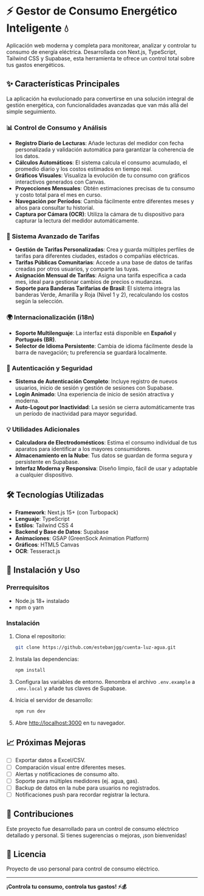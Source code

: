 
# ⚡ Gestor de Consumo Energético Inteligente 💧

Aplicación web moderna y completa para monitorear, analizar y controlar tu consumo de energía eléctrica. Desarrollada con Next.js, TypeScript, Tailwind CSS y Supabase, esta herramienta te ofrece un control total sobre tus gastos energéticos.

## ✨ Características Principales

La aplicación ha evolucionado para convertirse en una solución integral de gestión energética, con funcionalidades avanzadas que van más allá del simple seguimiento.

### **📊 Control de Consumo y Análisis**

- **Registro Diario de Lecturas**: Añade lecturas del medidor con fecha personalizada y validación automática para garantizar la coherencia de los datos.
- **Cálculos Automáticos**: El sistema calcula el consumo acumulado, el promedio diario y los costos estimados en tiempo real.
- **Gráficos Visuales**: Visualiza la evolución de tu consumo con gráficos interactivos generados con Canvas.
- **Proyecciones Mensuales**: Obtén estimaciones precisas de tu consumo y costo total para el mes en curso.
- **Navegación por Períodos**: Cambia fácilmente entre diferentes meses y años para consultar tu historial.
- **Captura por Cámara (OCR)**: Utiliza la cámara de tu dispositivo para capturar la lectura del medidor automáticamente.

### **🔌 Sistema Avanzado de Tarifas**

- **Gestión de Tarifas Personalizadas**: Crea y guarda múltiples perfiles de tarifas para diferentes ciudades, estados o compañías eléctricas.
- **Tarifas Públicas Comunitarias**: Accede a una base de datos de tarifas creadas por otros usuarios, y comparte las tuyas.
- **Asignación Mensual de Tarifas**: Asigna una tarifa específica a cada mes, ideal para gestionar cambios de precios o mudanzas.
- **Soporte para Banderas Tarifarias de Brasil**: El sistema integra las banderas Verde, Amarilla y Roja (Nivel 1 y 2), recalculando los costos según la selección.

### **🌍 Internacionalización (i18n)**

- **Soporte Multilenguaje**: La interfaz está disponible en **Español** y **Portugués (BR)**.
- **Selector de Idioma Persistente**: Cambia de idioma fácilmente desde la barra de navegación; tu preferencia se guardará localmente.

### **🔐 Autenticación y Seguridad**

- **Sistema de Autenticación Completo**: Incluye registro de nuevos usuarios, inicio de sesión y gestión de sesiones con Supabase.
- **Login Animado**: Una experiencia de inicio de sesión atractiva y moderna.
- **Auto-Logout por Inactividad**: La sesión se cierra automáticamente tras un período de inactividad para mayor seguridad.

### **💡 Utilidades Adicionales**

- **Calculadora de Electrodomésticos**: Estima el consumo individual de tus aparatos para identificar a los mayores consumidores.
- **Almacenamiento en la Nube**: Tus datos se guardan de forma segura y persistente en Supabase.
- **Interfaz Moderna y Responsiva**: Diseño limpio, fácil de usar y adaptable a cualquier dispositivo.

## 🛠️ Tecnologías Utilizadas

- **Framework**: Next.js 15+ (con Turbopack)
- **Lenguaje**: TypeScript
- **Estilos**: Tailwind CSS 4
- **Backend y Base de Datos**: Supabase
- **Animaciones**: GSAP (GreenSock Animation Platform)
- **Gráficos**: HTML5 Canvas
- **OCR**: Tesseract.js

## 🚀 Instalación y Uso

### **Prerrequisitos**

- Node.js 18+ instalado
- npm o yarn

### **Instalación**

1. Clona el repositorio:

   ```bash
   git clone https://github.com/estebanjgg/cuenta-luz-agua.git
   ```
2. Instala las dependencias:

   ```bash
   npm install
   ```
3. Configura las variables de entorno. Renombra el archivo `.env.example` a `.env.local` y añade tus claves de Supabase.
4. Inicia el servidor de desarrollo:

   ```bash
   npm run dev
   ```
5. Abre [http://localhost:3000](https://www.google.com/search?q=http://localhost:3000) en tu navegador.

## 📈 Próximas Mejoras

- [ ] Exportar datos a Excel/CSV.
- [ ] Comparación visual entre diferentes meses.
- [ ] Alertas y notificaciones de consumo alto.
- [ ] Soporte para múltiples medidores (ej. agua, gas).
- [ ] Backup de datos en la nube para usuarios no registrados.
- [ ] Notificaciones push para recordar registrar la lectura.

## 🤝 Contribuciones

Este proyecto fue desarrollado para un control de consumo eléctrico detallado y personal. Si tienes sugerencias o mejoras, ¡son bienvenidas\!

## 📄 Licencia

Proyecto de uso personal para control de consumo eléctrico.

---

**¡Controla tu consumo, controla tus gastos\! ⚡💰**
